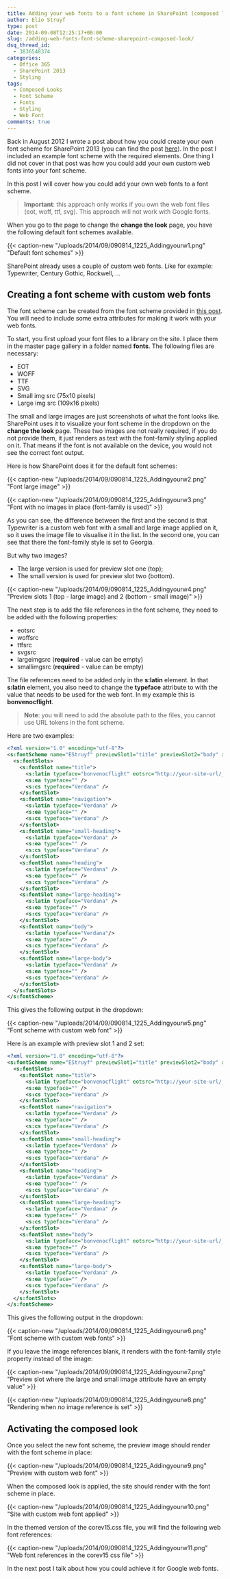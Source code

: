 ```yaml
---
title: Adding your web fonts to a font scheme in SharePoint (composed look)
author: Elio Struyf
type: post
date: 2014-09-08T12:25:17+00:00
slug: /adding-web-fonts-font-scheme-sharepoint-composed-look/
dsq_thread_id:
  - 3836548374
categories:
  - Office 365
  - SharePoint 2013
  - Styling
tags:
  - Composed Looks
  - Font Scheme
  - Fonts
  - Styling
  - Web Font
comments: true
---
```


Back in August 2012 I wrote a post about how you could create your own font scheme for SharePoint 2013 (you can find the post [here](https://www.eliostruyf.com/creating-a-new-font-scheme-for-sharepoint-2013-composed-look/)). In the post I included an example font scheme with the required elements. One thing I did not cover in that post was how you could add your own custom web fonts into your font scheme.

In this post I will cover how you could add your own web fonts to a font scheme.

> **Important**: this approach only works if you own the web font files (eot, woff, ttf, svg). This approach will not work with Google fonts.

When you go to the page to change the **change the look** page, you have the following default font schemes available.

{{< caption-new "/uploads/2014/09/090814_1225_Addingyourw1.png" "Default font schemes" >}}

SharePoint already uses a couple of custom web fonts. Like for example: Typewriter, Century Gothic, Rockwell, ...

## Creating a font scheme with custom web fonts

The font scheme can be created from the font scheme provided in [this post](https://www.eliostruyf.com/creating-a-new-font-scheme-for-sharepoint-2013-composed-look/). You will need to include some extra attributes for making it work with your web fonts.

To start, you first upload your font files to a library on the site. I place them in the master page gallery in a folder named **fonts**. The following files are necessary:

*   EOT
*   WOFF
*   TTF
*   SVG
*   Small img src (75x10 pixels)
*   Large img src (109x16 pixels)

The small and large images are just screenshots of what the font looks like. SharePoint uses it to visualize your font scheme in the dropdown on the **change the look** page. These two images are not really required, if you do not provide them, it just renders as text with the font-family styling applied on it. That means if the font is not available on the device, you would not see the correct font output.

Here is how SharePoint does it for the default font schemes:

{{< caption-new "/uploads/2014/09/090814_1225_Addingyourw2.png" "Font large image" >}}

{{< caption-new "/uploads/2014/09/090814_1225_Addingyourw3.png" "Font with no images in place (font-family is used)" >}}

As you can see, the difference between the first and the second is that Typewriter is a custom web font with a small and large image applied on it, so it uses the image file to visualise it in the list. In the second one, you can see that there the font-family style is set to Georgia.

But why two images?

*   The large version is used for preview slot one (top);
*   The small version is used for preview slot two (bottom).

{{< caption-new "/uploads/2014/09/090814_1225_Addingyourw4.png" "Preview slots 1 (top - large image) and 2 (bottom - small image)" >}}

The next step is to add the file references in the font scheme, they need to be added with the following properties:

*   eotsrc
*   woffsrc
*   ttfsrc
*   svgsrc
*   largeimgsrc (**required** - value can be empty)
*   smallimgsrc (**required** - value can be empty)

The file references need to be added only in the **s:latin** element. In that **s:latin** element, you also need to change the **typeface** attribute to with the value that needs to be used for the web font. In my example this is **bonvenocflight**.

> **Note**: you will need to add the absolute path to the files, you cannot use URL tokens in the font scheme.

Here are two examples:

```xml
<?xml version="1.0" encoding="utf-8"?>
<s:fontScheme name="EStruyf" previewSlot1="title" previewSlot2="body" xmlns:s="http://schemas.microsoft.com/sharepoint/">
  <s:fontSlots>
    <s:fontSlot name="title">
      <s:latin typeface="bonvenocflight" eotsrc="http://your-site-url/_catalogs/masterpage/fonts/BonvenoCF-Light-webfont.eot" woffsrc="http://your-site-url/_catalogs/masterpage/fonts/BonvenoCF-Light-webfont.woff" ttfsrc="http://your-site-url/_catalogs/masterpage/fonts/BonvenoCF-Light-webfont.ttf" svgsrc="http://your-site-url/_catalogs/masterpage/fonts/BonvenoCF-Light-webfont.svg" largeimgsrc="http://your-site-url/_catalogs/masterpage/fonts/BonvenoCF-Light-webfont.png" smallimgsrc="http://your-site-url/_catalogs/masterpage/fonts/BonvenoCF-Light-webfont-small.png"/>
      <s:ea typeface="" />
      <s:cs typeface="Verdana" />
    </s:fontSlot>
    <s:fontSlot name="navigation">
      <s:latin typeface="Verdana" />
      <s:ea typeface="" />
      <s:cs typeface="Verdana" />
    </s:fontSlot>
    <s:fontSlot name="small-heading">
      <s:latin typeface="Verdana" />
      <s:ea typeface="" />
      <s:cs typeface="Verdana" />
    </s:fontSlot>
    <s:fontSlot name="heading">
      <s:latin typeface="Verdana" />
      <s:ea typeface="" />
      <s:cs typeface="Verdana" />
    </s:fontSlot>
    <s:fontSlot name="large-heading">
      <s:latin typeface="Verdana" />
      <s:ea typeface="" />
      <s:cs typeface="Verdana" />
    </s:fontSlot>
    <s:fontSlot name="body">
      <s:latin typeface="Verdana"/>
      <s:ea typeface="" />
      <s:cs typeface="Verdana" />
    </s:fontSlot>
    <s:fontSlot name="large-body">
      <s:latin typeface="Verdana" />
      <s:ea typeface="" />
      <s:cs typeface="Verdana" />
    </s:fontSlot>
  </s:fontSlots>
</s:fontScheme>
```

This gives the following output in the dropdown:

{{< caption-new "/uploads/2014/09/090814_1225_Addingyourw5.png" "Font scheme with custom web font" >}}

Here is an example with preview slot 1 and 2 set:

```xml
<?xml version="1.0" encoding="utf-8"?>
<s:fontScheme name="EStruyf" previewSlot1="title" previewSlot2="body" xmlns:s="http://schemas.microsoft.com/sharepoint/">
  <s:fontSlots>
    <s:fontSlot name="title">
      <s:latin typeface="bonvenocflight" eotsrc="http://your-site-url/_catalogs/masterpage/fonts/BonvenoCF-Light-webfont.eot" woffsrc="http://your-site-url/_catalogs/masterpage/fonts/BonvenoCF-Light-webfont.woff" ttfsrc="http://your-site-url/_catalogs/masterpage/fonts/BonvenoCF-Light-webfont.ttf" svgsrc="http://your-site-url/_catalogs/masterpage/fonts/BonvenoCF-Light-webfont.svg" largeimgsrc="http://your-site-url/_catalogs/masterpage/fonts/BonvenoCF-Light-webfont.png" smallimgsrc="http://your-site-url/_catalogs/masterpage/fonts/BonvenoCF-Light-webfont-small.png"/>
      <s:ea typeface="" />
      <s:cs typeface="Verdana" />
    </s:fontSlot>
    <s:fontSlot name="navigation">
      <s:latin typeface="Verdana" />
      <s:ea typeface="" />
      <s:cs typeface="Verdana" />
    </s:fontSlot>
    <s:fontSlot name="small-heading">
      <s:latin typeface="Verdana" />
      <s:ea typeface="" />
      <s:cs typeface="Verdana" />
    </s:fontSlot>
    <s:fontSlot name="heading">
      <s:latin typeface="Verdana" />
      <s:ea typeface="" />
      <s:cs typeface="Verdana" />
    </s:fontSlot>
    <s:fontSlot name="large-heading">
      <s:latin typeface="Verdana" />
      <s:ea typeface="" />
      <s:cs typeface="Verdana" />
    </s:fontSlot>
    <s:fontSlot name="body">
      <s:latin typeface="bonvenocflight" eotsrc="http://your-site-url/_catalogs/masterpage/fonts/BonvenoCF-Light-webfont.eot" woffsrc="http://your-site-url/_catalogs/masterpage/fonts/BonvenoCF-Light-webfont.woff" ttfsrc="http://your-site-url/_catalogs/masterpage/fonts/BonvenoCF-Light-webfont.ttf" svgsrc="http://your-site-url/_catalogs/masterpage/fonts/BonvenoCF-Light-webfont.svg" largeimgsrc="http://your-site-url/_catalogs/masterpage/fonts/BonvenoCF-Light-webfont.png" smallimgsrc="http://your-site-url/_catalogs/masterpage/fonts/BonvenoCF-Light-webfont-small.png"/>
      <s:ea typeface="" />
      <s:cs typeface="Verdana" />
    </s:fontSlot>
    <s:fontSlot name="large-body">
      <s:latin typeface="Verdana" />
      <s:ea typeface="" />
      <s:cs typeface="Verdana" />
    </s:fontSlot>
  </s:fontSlots>
</s:fontScheme>
```

This gives the following output in the dropdown:

{{< caption-new "/uploads/2014/09/090814_1225_Addingyourw6.png" "Font scheme with custom web fonts" >}}

If you leave the image references blank, it renders with the font-family style property instead of the image:

{{< caption-new "/uploads/2014/09/090814_1225_Addingyourw7.png" "Preview slot where the large and small image attribute have an empty value" >}}

{{< caption-new "/uploads/2014/09/090814_1225_Addingyourw8.png" "Rendering when no image reference is set" >}}

## Activating the composed look

Once you select the new font scheme, the preview image should render with the font scheme in place:

{{< caption-new "/uploads/2014/09/090814_1225_Addingyourw9.png" "Preview with custom web font" >}}

When the composed look is applied, the site should render with the font scheme in place.

{{< caption-new "/uploads/2014/09/090814_1225_Addingyourw10.png" "Site with custom web font applied" >}}

In the themed version of the corev15.css file, you will find the following web font references:

{{< caption-new "/uploads/2014/09/090814_1225_Addingyourw11.png" "Web font references in the corev15 css file" >}}

In the next post I talk about how you could achieve it for Google web fonts.